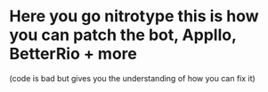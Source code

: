 # Here you go nitrotype this is how you can patch the bot, Appllo, BetterRio + more

(code is bad but gives you the understanding of how you can fix it)
